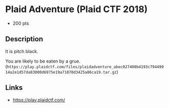 # Plaid Adventure (Plaid CTF 2018)

* 200 pts

## Description

>>>
It is pitch black.

You are likely to be eaten by a grue.(`https://play.plaidctf.com/files/plaidadventure_abec027400b4193c79449914a2e1d57da83000d6975e19a71070d3425a86ca19.tar.gz`)
>>>


## Links
* https://play.plaidctf.com/
